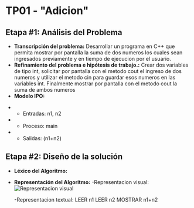 ﻿# **TP01 - "Adicion"**

## Etapa #1: Análisis del Problema

- **Transcripción del problema:** Desarrollar un programa en C++ que permita mostrar por pantalla la suma de dos numeros los cuales sean ingresados previamente y en tiempo de ejecucion por el usuario.
- **Refinamiento del problema e hipótesis de trabajo.:** Crear dos variables de tipo int, solicitar por pantalla con el metodo cout el ingreso de dos numeros y utilizar el metodo cin para guardar esos numeros en las variables int. Finalmente mostrar por pantalla con el metodo cout la suma de ambos numeros
- **Modelo IPO:** 
* - Entradas: n1, n2
* - Proceso: main
* - Salidas: (n1+n2)

## Etapa #2: Diseño de la solución

- **Léxico del Algoritmo:** 
- **Representación del Algoritmo:** 
	-Representacion visual:
		![Representacion visual](https://i.ibb.co/bRjvLC4/diagramaflujoadicion.png)

	-Representacion textual:
		LEER n1
		LEER n2
		MOSTRAR n1+n2